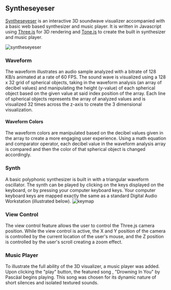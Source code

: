 ## Syntheseyeser

[Syntheseyeser](http://chrishakos.com/syntheseyeser/) is an interactive 3D soundwave visualizer accompanied with a basic web based synthesizer and music player. It is written in Javascript using [Three.js](https://github.com/mrdoob/three.js) for 3D rendering and [Tone.js](https://github.com/Tonejs/Tone.js/) to create the built in synthesizer and music player.

![syntheseyeser](https://github.com/chrishakos/Syntheseyes/blob/master/syntheseyeser.jpg)


### Waveform

The waveform illustrates an audio sample analyzed with a bitrate of 128 KB/s animated at a rate of 60 FPS. The sound wave is visualized using a 128 x 32 grid of spherical objects, taking in the waveform analysis (an array of decibel values) and manipulating the height (y-value) of each spherical object based on the given value at said index position of the array. Each line of spherical objects represents the array of analyzed values and is visualized 32 times across the z-axis to create the 3 dimensional visualization.

#### Waveform Colors

The waveform colors are manipulated based on the decibel values given in the array to create a more engaging user experience. Using a math equation and comparator operator, each decibel value in the waveform analysis array is compared and then the color of that spherical object is changed accordingly.

### Synth

A basic polyphonic synthesizer is built in with a triangular waveform oscillator. The synth can be played by clicking on the keys displayed on the keyboard, or by pressing your computer keyboard keys. Your computer keyboard keys are mapped exactly the same as a standard Digital Audio Workstation (illustrated below).
![keymap](https://github.com/chrishakos/Syntheseyes/blob/master/keymap.png)


### View Control

The view control feature allows the user to control the Three.js camera position. While the view control is active, the X and Y position of the camera is controlled by the current location of the user's mouse, and the Z position is controlled by the user's scroll creating a zoom effect.

### Music Player

To illustrate the full ability of the 3D visualizer, a music player was added. Upon clicking the "play" button, the featured song , "Drowning In You" by Pascäal begins playing. This song was chosen for its dynamic nature of short silences and isolated textured sounds.
